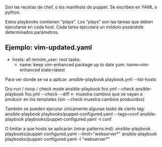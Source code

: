 Son las recetas de chef, o los manifests de puppet.
Se escriben en YAML o python.

Estos playbooks contienen "plays". Los "plays" son las tareas que deben ejecutarse en cada host.
Cada tarea ejecutará un módulo pasándole determinados parámetros.


Ejemplo: vim-updated.yaml
---
- hosts: all
  remote_user: root
  tasks:
    - name: keep vim-enhanced package up to date
      yum: name=vim-enhanced state=latest


Para ver donde se va a aplicar:
ansible-playbook playbook.yml --list-hosts

Dry-run / noop / check mode
ansible-playbook foo.yml --check
ansible-playbook foo.yml --check --diff  <- muestra cambios que se vayan a producir en los templates (sin --check muestra cambios producidos)


También se pueden ejecutar únicamente algunas tasks de cierto tag:
ansible-playbook playbooks/puppet-configured.yaml --tags=conf
ansible-playbook playbooks/puppet-configured.yaml -t conf

O limitar a que hosts se aplicarán (mirar patterns.md):
ansible-playbook playbooks/puppet-configured.yaml --limit="webserver*"
ansible-playbook playbooks/puppet-configured.yaml -l "webserver*"
